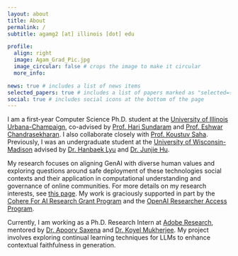 ```yaml
---
layout: about
title: About
permalink: /
subtitle: agamg2 [at] illinois [dot] edu

profile:
  align: right
  image: Agam_Grad_Pic.jpg
  image_circular: false # crops the image to make it circular
  more_info: 

news: true # includes a list of news items
selected_papers: true # includes a list of papers marked as "selected={true}"
social: true # includes social icons at the bottom of the page
---
```


I am a first-year Computer Science Ph.D. student at the [University of Illinois Urbana-Champaign](https://illinois.edu/), co-advised by [Prof. Hari Sundaram](https://sundaram.cs.illinois.edu/index.html) and [Prof. Eshwar Chandrasekharan](http://www.eshwarchandrasekharan.com). I also collaborate closely with [Prof. Koustuv Saha](https://koustuv.com). Previously, I was an undergraduate student at the [University of Wisconsin-Madison](https://www.wisc.edu/) advised by [Dr. Hanbaek Lyu](https://hanbaeklyu.com/) and [Dr. Junjie Hu](https://junjiehu.github.io/).

My research focuses on aligning GenAI with diverse human values and exploring questions around safe deployment of these technologies social contexts and their application in computational understanding and governance of online communities. For more details on my research interests, see [this page](/research/). My work is graciously supported in part by the [Cohere For AI Research Grant Program](https://cohere.com/blog/c4ai-research-grants) and the [OpenAI Researcher Access Program](https://openai.com/form/researcher-access-program/). 

Currently, I am working as a Ph.D. Research Intern at [Adobe Research](https://research.adobe.com/), mentored by [Dr. Apoorv Saxena](https://apoorvumang.github.io) and [Dr. Koyel Mukherjee](https://research.adobe.com/person/koyel-mukherjee/). My project involves exploring continual learning techniques for LLMs to enhance contextual faithfulness in generation.

<!-- Previously, I was an undergraduate student at the [University of Wisconsin-Madison](https://www.wisc.edu/) where I graduated with a B.S. with [Comprehensive Honors](https://honors.ls.wisc.edu/honors-degree-tracks/#comprehensive-honors), majoring in [Computer Science](https://www.cs.wisc.edu/), [Mathematics](https://math.wisc.edu/), and [Data Science](https://datascience.wisc.edu/), with a minor in [Economic Analytics](https://econ.wisc.edu/). -->
<!-- 
Over the last two summers, I worked as a Software Development Engineer (SDE) Intern at [Amazon Web Services (AWS)](https://aws.amazon.com/) in the EC2 Modernization team (2024), developing an RAG-based framework for decompiled C# source code summarization, and on the [Alexa](https://twitter.com/alexa99) Devices Speech Middleware team (2023), working on making it easier for applications to achieve Alexa Voice Integration and built an application to help automate the end-to-end testing of Alexa's Speech functionalities. -->
